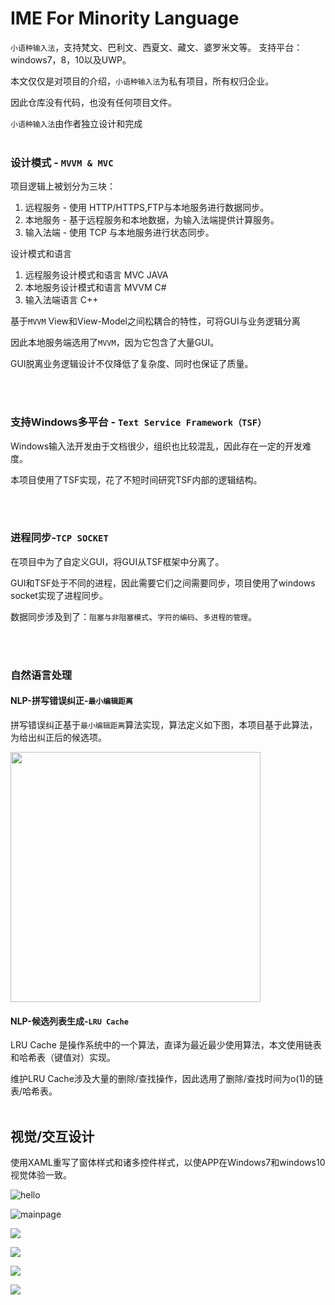 # IME For Minority Language
`小语种输入法`，支持梵文、巴利文、西夏文、藏文、婆罗米文等。
支持平台：windows7，8，10以及UWP。

本文仅仅是对项目的介绍，`小语种输入法`为私有项目，所有权归企业。

因此仓库没有代码，也没有任何项目文件。

`小语种输入法`由作者独立设计和完成
<br/>
<br/>
### 设计模式 - `MVVM & MVC` ###

项目逻辑上被划分为三块：
1. 远程服务 - 使用 HTTP/HTTPS,FTP与本地服务进行数据同步。
2. 本地服务 - 基于远程服务和本地数据，为输入法端提供计算服务。
3. 输入法端 - 使用 TCP 与本地服务进行状态同步。

设计模式和语言
1. 远程服务设计模式和语言 MVC JAVA
2. 本地服务设计模式和语言 MVVM C#
3. 输入法端语言          C++

基于`MVVM` View和View-Model之间松耦合的特性，可将GUI与业务逻辑分离

因此本地服务端选用了`MVVM`，因为它包含了大量GUI。

GUI脱离业务逻辑设计不仅降低了复杂度、同时也保证了质量。

<br/>
<br/>

### 支持Windows多平台 - `Text Service Framework（TSF）` ###

Windows输入法开发由于文档很少，组织也比较混乱，因此存在一定的开发难度。

本项目使用了TSF实现，花了不短时间研究TSF内部的逻辑结构。

<br/>
<br/>



### 进程同步-`TCP SOCKET` ###

在项目中为了自定义GUI，将GUI从TSF框架中分离了。

GUI和TSF处于不同的进程，因此需要它们之间需要同步，项目使用了windows socket实现了进程同步。

数据同步涉及到了：`阻塞与非阻塞模式`、`字符的编码`、`多进程的管理`。

<br/>
<br/>


### 自然语言处理 ###

#### NLP-拼写错误纠正-`最小编辑距离` ####

拼写错误纠正基于`最小编辑距离`算法实现，算法定义如下图，本项目基于此算法，为给出纠正后的候选项。

<img width="400" src="https://github.com/nzaocan/IME-For-Minority-language-/blob/master/minDistance.png"/>
<br/>


#### NLP-候选列表生成-`LRU Cache` ####

LRU Cache 是操作系统中的一个算法，直译为最近最少使用算法，本文使用链表和哈希表（键值对）实现。

维护LRU Cache涉及大量的删除/查找操作，因此选用了删除/查找时间为o(1)的链表/哈希表。
<br/>
<br/>



视觉/交互设计
----------
使用XAML重写了窗体样式和诸多控件样式，以使APP在Windows7和windows10视觉体验一致。 

![hello](https://github.com/nzaocan/IME-For-Minority-language-/blob/master/hello.png)

![mainpage](https://github.com/nzaocan/IME-For-Minority-language-/blob/master/mainpage.png)

![](https://github.com/nzaocan/IME-For-Minority-language-/blob/master/MouseCoverCandidatewindow.png)

![](https://github.com/nzaocan/IME-For-Minority-language-/blob/master/login.png)

![](https://github.com/nzaocan/IME-For-Minority-language-/blob/master/checkUpdate.png)

![](https://github.com/nzaocan/IME-For-Minority-language-/blob/master/install.png)
